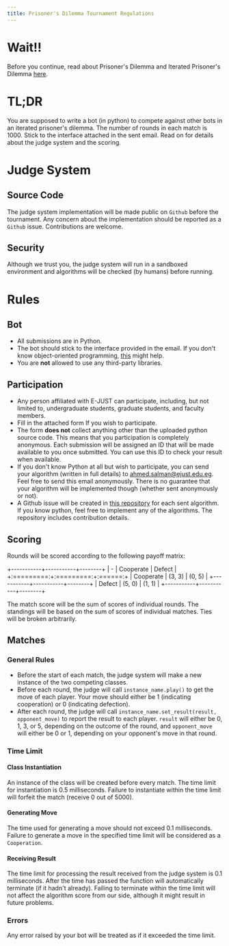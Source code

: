 ```yaml
---
title: Prisoner's Dilemma Tournament Regulations
---
```


# Wait!!

Before you continue, read about Prisoner's Dilemma and Iterated Prisoner's Dilemma [here](https://en.wikipedia.org/wiki/Prisoner's_dilemma).

# TL;DR

You are supposed to write a bot (in python) to compete against other bots in an iterated prisoner's dilemma. The number of rounds in each match is 1000. Stick to the interface attached in the sent email. Read on for details about the judge system and the scoring.

# Judge System

## Source Code
The judge system implementation will be made public on `Github` before the tournament. Any concern about the implementation should be reported as a `Github` issue. Contributions are welcome.

## Security

Although we trust you, the judge system will run in a sandboxed environment and algorithms will be checked (by humans) before running.

# Rules

## Bot

* All submissions are in Python.
* The bot should stick to the interface provided in the email. If you don't know object-oriented programming, [this](https://realpython.com/python3-object-oriented-programming/) might help.
* You are **not** allowed to use any third-party libraries.

## Participation

* Any person affiliated with E-JUST can participate, including, but not limited to, undergraduate students, graduate students, and faculty members.
* Fill in the attached form If you wish to participate.
* The form **does not** collect anything other than the uploaded python source code. This means that you participation is completely anonymous. Each submission will be assigned an ID that will be made available to you once submitted. You can use this ID to check your result when available.
* If you don't know Python at all but wish to participate, you can send your algorithm (written in full details) to <ahmed.salman@ejust.edu.eg>. Feel free to send this email anonymously. There is no guarantee that your algorithm will be implemented though (whether sent anonymously or not).
* A Github issue will be created in [this repository](https://www.example.com) for each sent algorithm. If you know python, feel free to implement any of the algorithms. The repository includes contribution details.

## Scoring

Rounds will be scored according to the following payoff matrix:

+-----------+-----------+--------+
| -         | Cooperate | Defect |
+:=========:+:=========:+:======:+
| Cooperate | (3, 3)    | (0, 5) |
+-----------+-----------+--------+
| Defect    | (5, 0)    | (1, 1) |
+-----------+-----------+--------+

The match score will be the sum of scores of individual rounds. The standings will be based on the sum of scores of individual matches. Ties will be broken arbitrarily.

## Matches

### General Rules

* Before the start of each match, the judge system will make a new instance of the two competing classes. 
* Before each round, the judge will call `instance_name.play()` to get the move of each player. Your move should either be 1 (indicating cooperation) or 0 (indicating defection). 
* After each round, the judge will call `instance_name.set_result(result, opponent_move)` to report the result to each player. `result` will either be 0, 1, 3, or 5, depending on the outcome of the round, and `opponent_move` will either be 0 or 1, depending on your opponent's move in that round.

### Time Limit

#### Class Instantiation

An instance of the class will be created before every match. The time limit for instantiation is 0.5 milliseconds. Failure to instantiate within the time limit will forfeit the match (receive 0 out of 5000).

#### Generating Move

The time used for generating a move should not exceed 0.1 milliseconds. Failure to generate a move in the specified time limit will be considered as a `Cooperation`.

#### Receiving Result

The time limit for processing the result received from the judge system is 0.1 milliseconds. After the time has passed the function will automatically terminate (if it hadn't already). Failing to terminate within the time limit will not affect the algorithm score from our side, although it might result in future problems.

### Errors

Any error raised by your bot will be treated as if it exceeded the time limit.
